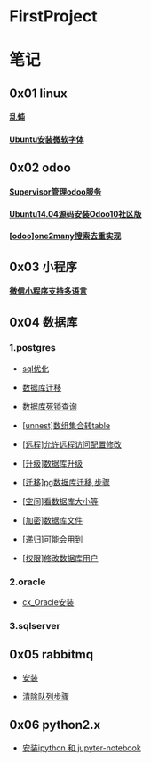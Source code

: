 # FirstProject

# 笔记

## 0x01 linux

#### [乱炖](notebook/linux/乱炖.md)
#### [Ubuntu安装微软字体](notebook/linux/Ubuntu安装微软字体.md)


## 0x02 odoo

#### [Supervisor管理odoo服务](notebook/odoo/Supervisor管理odoo服务.md)
#### [Ubuntu14.04源码安装Odoo10社区版](notebook/odoo/Ubuntu14.04源码安装Odoo10社区版.md)
#### [[odoo]one2many搜索去重实现](notebook/odoo/[odoo]one2many搜索去重实现.md)


## 0x03 小程序

#### [微信小程序支持多语言](notebook/weapp/微信小程序支持多语言.md)

## 0x04 数据库

### 1.postgres

* [sql优化](notebook/database/sql优化.md)

* [数据库迁移](notebook/database/postgres/数据库迁移.md)

* [数据库死锁查询](notebook/database/postgres/数据库死锁查询.md)

* [[unnest]数组集合转table](notebook/database/postgres/[unnest]数组集合转table.md)

* [[远程]允许远程访问配置修改](notebook/database/postgres/[远程]允许远程访问配置修改.md)

* [[升级]数据库升级](notebook/database/postgres/[升级]数据库升级.md)

* [[迁移]pg数据库迁移,步骤](notebook/database/postgres/[迁移]pg数据库迁移,步骤.md)

* [[空间]看数据库大小等](notebook/database/postgres/[空间]看数据库大小等.md)

* [[加密]数据库文件](notebook/database/postgres/[加密]数据库文件.md)

* [[递归]可能会用到](notebook/database/postgres/[递归]可能会用到.md)

* [[权限]修改数据库用户](notebook/database/postgres/[权限]修改数据库用户.md)

### 2.oracle

* [cx_Oracle安装](notebook/database/oracle/cx_Oracle安装.md)

### 3.sqlserver

## 0x05 rabbitmq

* [安装](notebook/rabbitmq/安装mq.md)

* [清除队列步骤](notebook/rabbitmq/清除队列步骤.md)

## 0x06 python2.x

* [安装ipython 和 jupyter-notebook](notebook/python/安装ipython&jupyter-notebook(python2.x).md)


